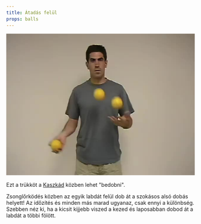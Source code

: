 ```yaml
---
title: Átadás felül
props: balls
---
```


![Átadás felül](/site/videos/poster/overthetop.jpg)

Ezt a trükköt a [Kaszkád](/site/hu/kaszkad/README.md) közben lehet "bedobni".

Zsonglőrködés közben az egyik labdát felül dob át a szokásos alsó dobás helyett! Az időzítés és minden más marad ugyanaz, csak ennyi a különbség. Szebben néz ki, ha a kicsit kijjebb viszed a kezed és laposabban dobod át a labdát a többi fölött.


